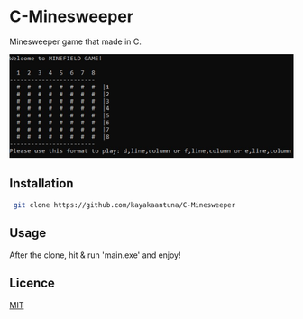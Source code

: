 # C-Minesweeper

Minesweeper game that made in C.

![Minesweeper_ScreenShot](./images/minesweeper.jpg)

## Installation

```bash
 git clone https://github.com/kayakaantuna/C-Minesweeper
 ```
## Usage

After the clone, hit & run 'main.exe' and enjoy!

## Licence

[MIT](https://choosealicense.com/licenses/mit/)